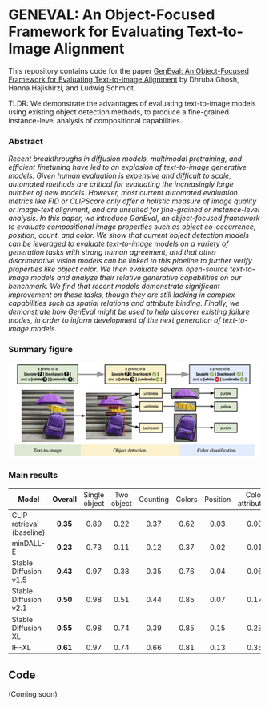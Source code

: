 # GENEVAL: An Object-Focused Framework for Evaluating Text-to-Image Alignment

This repository contains code for the paper [GenEval: An Object-Focused Framework for Evaluating Text-to-Image Alignment](https://arxiv.org/abs/2310.11513) by Dhruba Ghosh, Hanna Hajishirzi, and Ludwig Schmidt.

TLDR: We demonstrate the advantages of evaluating text-to-image models using existing object detection methods, to produce a fine-grained instance-level analysis of compositional capabilities.

### Abstract
*Recent breakthroughs in diffusion models, multimodal pretraining, and efficient finetuning have led to an explosion of text-to-image generative models.
Given human evaluation is expensive and difficult to scale, automated methods are critical for evaluating the increasingly large number of new models.
However, most current automated evaluation metrics like FID or CLIPScore only offer a holistic measure of image quality or image-text alignment, and are unsuited for fine-grained or instance-level analysis.
In this paper, we introduce GenEval, an object-focused framework to evaluate compositional image properties such as object co-occurrence, position, count, and color.
We show that current object detection models can be leveraged to evaluate text-to-image models on a variety of generation tasks with strong human agreement, and that other discriminative vision models can be linked to this pipeline to further verify properties like object color.
We then evaluate several open-source text-to-image models and analyze their relative generative capabilities on our benchmark.
We find that recent models demonstrate significant improvement on these tasks, though they are still lacking in complex capabilities such as spatial relations and attribute binding.
Finally, we demonstrate how GenEval might be used to help discover existing failure modes, in order to inform development of the next generation of text-to-image models.*

### Summary figure

<p align="center">
    <img src="images/geneval_figure_1.png" alt="figure1"/>
</p>

### Main results

| Model | Overall | <span style="font-weight:normal">Single object</span> | <span style="font-weight:normal">Two object</span> | <span style="font-weight:normal">Counting</span> | <span style="font-weight:normal">Colors</span> | <span style="font-weight:normal">Position</span> | <span style="font-weight:normal">Color attribution</span> |
| ----- | :-----: | :-----: | :-----: | :-----: | :-----: | :-----: | :-----: |
| CLIP retrieval (baseline) | **0.35** | 0.89 | 0.22 | 0.37 | 0.62 | 0.03 | 0.00 |
minDALL-E | **0.23** | 0.73 | 0.11 | 0.12 | 0.37 | 0.02 | 0.01 |
Stable Diffusion v1.5 | **0.43** | 0.97 | 0.38 | 0.35 | 0.76 | 0.04 | 0.06 |
Stable Diffusion v2.1 | **0.50** | 0.98 | 0.51 | 0.44 | 0.85 | 0.07 | 0.17 |
Stable Diffusion XL | **0.55** | 0.98 | 0.74 | 0.39 | 0.85 | 0.15 | 0.23 |
IF-XL | **0.61** | 0.97 | 0.74 | 0.66 | 0.81 | 0.13 | 0.35 |

## Code

(Coming soon)